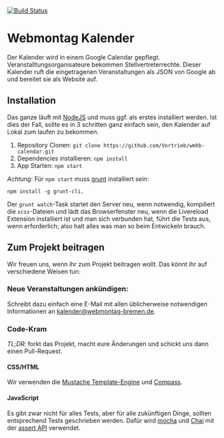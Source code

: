 [![Build Status](https://travis-ci.org/Vortrieb/wmhb-calendar.png?branch=master)](https://travis-ci.org/Vortrieb/wmhb-calendar)

# Webmontag Kalender

Der Kalender wird in einem Google Calendar gepflegt. Veranstalltungsorganisateure bekommen Stellvertreterrechte. Dieser Kalender ruft die eingetragenen Veranstaltungen als JSON von Google ab und bereitet sie als Website auf.

## Installation

Das ganze läuft mit [NodeJS]( http://nodejs.org/) und muss ggf. als erstes
installiert werden. Ist dies der Fall, sollte es in 3 schritten ganz einfach
sein, den Kalender auf Lokal zum laufen zu bekommen.

1. Repository Clonen: `git clone https://github.com/Vortrieb/wmhb-calendar.git`
2. Dependencies installieren: `npm install`
3. App Starten: `npm start`

*Achtung*: Für `npm start` muss [grunt](http://gruntjs.com) installiert sein:

	npm install -g grunt-cli. 

Der `grunt watch`-Task startet den Server neu, wenn notwendig, kompiliert die
`scss`-Dateien und lädt das Browserfenster neu, wenn die Livereload Extension
installiert ist und man sich verbunden hat, führt die Tests aus, wenn
erforderlich; also halt alles was man so beim Entwickeln brauch.

## Zum Projekt beitragen

Wir freuen uns, wenn ihr zum Projekt beitragen wollt. Das könnt ihr auf
verschiedene Weisen tun:

### Neue Veranstaltungen ankündigen:

Schreibt dazu einfach eine E-Mail mit allen üblicherweise notwendigen
Informationen an [kalender@webmontag-bremen.de](mailto:kalender@webmontag-bremen.de).

### Code-Kram

*TL;DR*: forkt das Projekt, macht eure Änderungen und schickt uns dann einen
Pull-Request.

#### CSS/HTML

Wir verwenden die [Mustache Template-Engine](http://mustache.github.io/)
und [Compass](http://compass-style.org).

#### JavaScript

Es gibt zwar nicht für alles Tests, aber für alle zukünftigen Dinge, sollten
entsprechend Tests geschrieben werden. Dafür wird [mocha](visionmedia.github.io/mocha/)
und [Chai](http://chaijs.com/) mit der [assert API](http://chaijs.com/api/assert/) verwendet.
